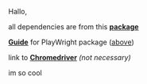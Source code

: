 Hallo,

all dependencies are from this [**package** ](https://github.com/playwright-community/playwright-go) 

[**Guide**](https://medium.com/@raghavthegreat1/web-scraping-in-go-using-playwright-fde86bc99c3d) for PlayWright package ([above](https://github.com/playwright-community/playwright-go))

link to [**Chromedriver**](https://googlechromelabs.github.io/chrome-for-testing/) *(not necessary)*

im so cool

